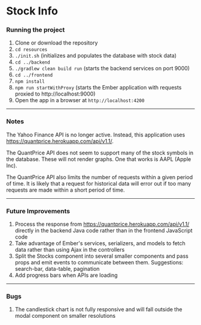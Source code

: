 # Stock Info

### Running the project
1. Clone or download the repository
2. `cd resources`
3. `./init.sh` (initializes and populates the database with stock data)
4. `cd ../backend`
5. `./gradlew clean build run` (starts the backend services on port 9000)
6. `cd ../frontend`
7. `npm install`
8. `npm run startWithProxy` (starts the Ember application with requests proxied to http://localhost:9000)
9. Open the app in a browser at `http://localhost:4200`

---

### Notes
The Yahoo Finance API is no longer active. Instead, this application uses https://quantprice.herokuapp.com/api/v1.1/.

The QuantPrice API does not seem to support many of the stock symbols in the database. These will not render graphs. One that works is AAPL (Apple Inc).

The QuantPrice API also limits the number of requests within a given period of time. It is likely that a request for historical data will error out if too many requests are made within a short period of time.

---

### Future Improvements
1. Process the response from https://quantprice.herokuapp.com/api/v1.1/ directly in the backend Java code rather than in the frontend JavaScript code
2. Take advantage of Ember's services, serializers, and models to fetch data rather than using Ajax in the controllers
3. Split the Stocks component into several smaller components and pass props and emit events to communicate between them. Suggestions: search-bar, data-table, pagination
4. Add progress bars when APIs are loading

---

### Bugs
1. The candlestick chart is not fully responsive and will fall outside the modal component on smaller resolutions
